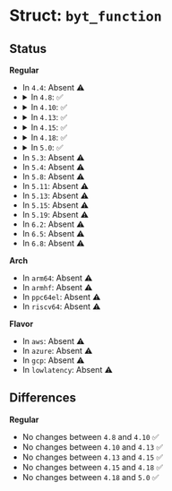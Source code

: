 # Struct: <code>byt_function</code>

## Status
<b>Regular</b>
<ul>
<li>
In <code>4.4</code>: Absent ⚠️
</li>
<li>
<details>
<summary>In <code>4.8</code>: ✅</summary>

```c
struct byt_function {
    const char *name;
    const const char * *groups;
    size_t ngroups;
};
```
</details>
</li>
<li>
<details>
<summary>In <code>4.10</code>: ✅</summary>

```c
struct byt_function {
    const char *name;
    const const char * *groups;
    size_t ngroups;
};
```
</details>
</li>
<li>
<details>
<summary>In <code>4.13</code>: ✅</summary>

```c
struct byt_function {
    const char *name;
    const const char * *groups;
    size_t ngroups;
};
```
</details>
</li>
<li>
<details>
<summary>In <code>4.15</code>: ✅</summary>

```c
struct byt_function {
    const char *name;
    const const char * *groups;
    size_t ngroups;
};
```
</details>
</li>
<li>
<details>
<summary>In <code>4.18</code>: ✅</summary>

```c
struct byt_function {
    const char *name;
    const const char * *groups;
    size_t ngroups;
};
```
</details>
</li>
<li>
<details>
<summary>In <code>5.0</code>: ✅</summary>

```c
struct byt_function {
    const char *name;
    const const char * *groups;
    size_t ngroups;
};
```
</details>
</li>
<li>
In <code>5.3</code>: Absent ⚠️
</li>
<li>
In <code>5.4</code>: Absent ⚠️
</li>
<li>
In <code>5.8</code>: Absent ⚠️
</li>
<li>
In <code>5.11</code>: Absent ⚠️
</li>
<li>
In <code>5.13</code>: Absent ⚠️
</li>
<li>
In <code>5.15</code>: Absent ⚠️
</li>
<li>
In <code>5.19</code>: Absent ⚠️
</li>
<li>
In <code>6.2</code>: Absent ⚠️
</li>
<li>
In <code>6.5</code>: Absent ⚠️
</li>
<li>
In <code>6.8</code>: Absent ⚠️
</li>
</ul>
<b>Arch</b>
<ul>
<li>
In <code>arm64</code>: Absent ⚠️
</li>
<li>
In <code>armhf</code>: Absent ⚠️
</li>
<li>
In <code>ppc64el</code>: Absent ⚠️
</li>
<li>
In <code>riscv64</code>: Absent ⚠️
</li>
</ul>
<b>Flavor</b>
<ul>
<li>
In <code>aws</code>: Absent ⚠️
</li>
<li>
In <code>azure</code>: Absent ⚠️
</li>
<li>
In <code>gcp</code>: Absent ⚠️
</li>
<li>
In <code>lowlatency</code>: Absent ⚠️
</li>
</ul>

## Differences
<b>Regular</b>
<ul>
<li>
No changes between <code>4.8</code> and <code>4.10</code> ✅
</li>
<li>
No changes between <code>4.10</code> and <code>4.13</code> ✅
</li>
<li>
No changes between <code>4.13</code> and <code>4.15</code> ✅
</li>
<li>
No changes between <code>4.15</code> and <code>4.18</code> ✅
</li>
<li>
No changes between <code>4.18</code> and <code>5.0</code> ✅
</li>
</ul>
